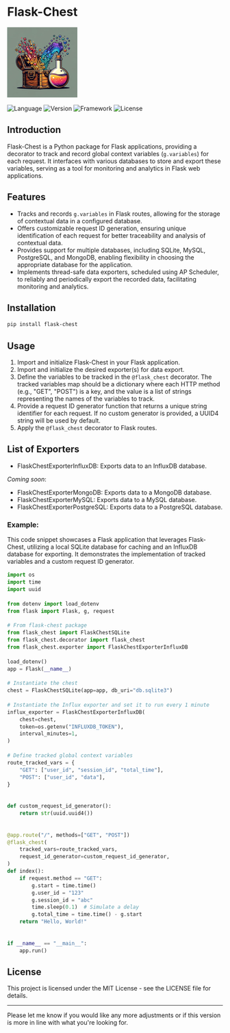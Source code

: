 # Flask-Chest

![Flask-Chest Icon](flask_chest_README.png)

![Language](https://img.shields.io/badge/language-Python-blue.svg)
![Version](https://img.shields.io/badge/version-1.0.0-blue.svg)
![Framework](https://img.shields.io/badge/framework-Flask-orange.svg)
![License](https://img.shields.io/badge/license-MIT-green.svg)

## Introduction

Flask-Chest is a Python package for Flask applications, providing a decorator to track and record global context variables (`g.variables`) for each request. It interfaces with various databases to store and export these variables, serving as a tool for monitoring and analytics in Flask web applications.

## Features

- Tracks and records `g.variables` in Flask routes, allowing for the storage of contextual data in a configured database.
- Offers customizable request ID generation, ensuring unique identification of each request for better traceability and analysis of contextual data.
- Provides support for multiple databases, including SQLite, MySQL, PostgreSQL, and MongoDB, enabling flexibility in choosing the appropriate database for the application.
- Implements thread-safe data exporters, scheduled using AP Scheduler, to reliably and periodically export the recorded data, facilitating monitoring and analytics.

## Installation

```bash
pip install flask-chest
```

## Usage

1. Import and initialize Flask-Chest in your Flask application.
2. Import and initialize the desired exporter(s) for data export.
3. Define the variables to be tracked in the `@flask_chest` decorator. The tracked variables map should be a dictionary where each HTTP method (e.g., "GET", "POST") is a key, and the value is a list of strings representing the names of the variables to track.
4. Provide a request ID generator function that returns a unique string identifier for each request. If no custom generator is provided, a UUID4 string will be used by default.
5. Apply the `@flask_chest` decorator to Flask routes.

## List of Exporters
- FlaskChestExporterInfluxDB: Exports data to an InfluxDB database.

_Coming soon_:
- FlaskChestExporterMongoDB: Exports data to a MongoDB database.
- FlaskChestExporterMySQL: Exports data to a MySQL database.
- FlaskChestExporterPostgreSQL: Exports data to a PostgreSQL database.

### Example:
This code snippet showcases a Flask application that leverages Flask-Chest, utilizing a local SQLite database for caching and an InfluxDB database for exporting. It demonstrates the implementation of tracked variables and a custom request ID generator.

```python
import os
import time
import uuid

from dotenv import load_dotenv
from flask import Flask, g, request

# From flask-chest package
from flask_chest import FlaskChestSQLite
from flask_chest.decorator import flask_chest
from flask_chest.exporter import FlaskChestExporterInfluxDB

load_dotenv()
app = Flask(__name__)

# Instantiate the chest
chest = FlaskChestSQLite(app=app, db_uri="db.sqlite3")  

# Instantiate the Influx exporter and set it to run every 1 minute
influx_exporter = FlaskChestExporterInfluxDB(
    chest=chest,
    token=os.getenv("INFLUXDB_TOKEN"),
    interval_minutes=1,
)

# Define tracked global context variables
route_tracked_vars = {
    "GET": ["user_id", "session_id", "total_time"],
    "POST": ["user_id", "data"],
}


def custom_request_id_generator():
    return str(uuid.uuid4())


@app.route("/", methods=["GET", "POST"])
@flask_chest(
    tracked_vars=route_tracked_vars,
    request_id_generator=custom_request_id_generator,
)
def index():
    if request.method == "GET":
        g.start = time.time()
        g.user_id = "123"
        g.session_id = "abc"
        time.sleep(0.1)  # Simulate a delay
        g.total_time = time.time() - g.start
    return "Hello, World!"


if __name__ == "__main__":
    app.run()

```

## License

This project is licensed under the MIT License - see the LICENSE file for details.

---

Please let me know if you would like any more adjustments or if this version is more in line with what you're looking for.